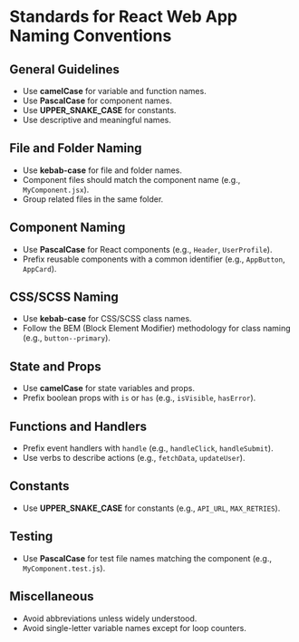 # Standards for React Web App Naming Conventions

## General Guidelines
- Use **camelCase** for variable and function names.
- Use **PascalCase** for component names.
- Use **UPPER_SNAKE_CASE** for constants.
- Use descriptive and meaningful names.

## File and Folder Naming
- Use **kebab-case** for file and folder names.
- Component files should match the component name (e.g., `MyComponent.jsx`).
- Group related files in the same folder.

## Component Naming
- Use **PascalCase** for React components (e.g., `Header`, `UserProfile`).
- Prefix reusable components with a common identifier (e.g., `AppButton`, `AppCard`).

## CSS/SCSS Naming
- Use **kebab-case** for CSS/SCSS class names.
- Follow the BEM (Block Element Modifier) methodology for class naming (e.g., `button--primary`).

## State and Props
- Use **camelCase** for state variables and props.
- Prefix boolean props with `is` or `has` (e.g., `isVisible`, `hasError`).

## Functions and Handlers
- Prefix event handlers with `handle` (e.g., `handleClick`, `handleSubmit`).
- Use verbs to describe actions (e.g., `fetchData`, `updateUser`).

## Constants
- Use **UPPER_SNAKE_CASE** for constants (e.g., `API_URL`, `MAX_RETRIES`).

## Testing
- Use **PascalCase** for test file names matching the component (e.g., `MyComponent.test.js`).

## Miscellaneous
- Avoid abbreviations unless widely understood.
- Avoid single-letter variable names except for loop counters.